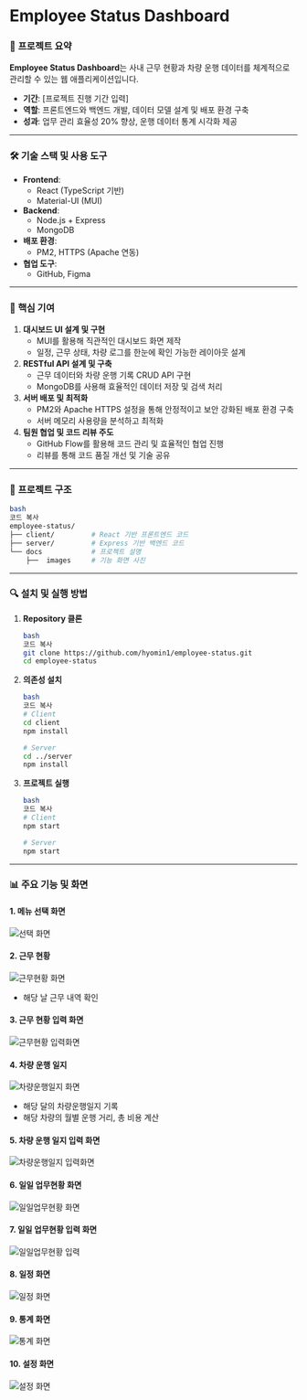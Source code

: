 # **Employee Status Dashboard**

### 📌 **프로젝트 요약**

**Employee Status Dashboard**는 사내 근무 현황과 차량 운행 데이터를 체계적으로 관리할 수 있는 웹 애플리케이션입니다.

- **기간**: [프로젝트 진행 기간 입력]
- **역할**: 프론트엔드와 백엔드 개발, 데이터 모델 설계 및 배포 환경 구축
- **성과**: 업무 관리 효율성 20% 향상, 운행 데이터 통계 시각화 제공

---

### 🛠️ **기술 스택 및 사용 도구**

- **Frontend**:
  - React (TypeScript 기반)
  - Material-UI (MUI)
- **Backend**:
  - Node.js + Express
  - MongoDB
- **배포 환경**:
  - PM2, HTTPS (Apache 연동)
- **협업 도구**:
  - GitHub, Figma

---

### 🌟 **핵심 기여**

1. **대시보드 UI 설계 및 구현**
   - MUI를 활용해 직관적인 대시보드 화면 제작
   - 일정, 근무 상태, 차량 로그를 한눈에 확인 가능한 레이아웃 설계
2. **RESTful API 설계 및 구축**
   - 근무 데이터와 차량 운행 기록 CRUD API 구현
   - MongoDB를 사용해 효율적인 데이터 저장 및 검색 처리
3. **서버 배포 및 최적화**
   - PM2와 Apache HTTPS 설정을 통해 안정적이고 보안 강화된 배포 환경 구축
   - 서버 메모리 사용량을 분석하고 최적화
4. **팀원 협업 및 코드 리뷰 주도**
   - GitHub Flow를 활용해 코드 관리 및 효율적인 협업 진행
   - 리뷰를 통해 코드 품질 개선 및 기술 공유

---

### 📂 **프로젝트 구조**

```bash
bash
코드 복사
employee-status/
├── client/         # React 기반 프론트엔드 코드
├── server/         # Express 기반 백엔드 코드
└── docs            # 프로젝트 설명
    ├──  images     # 기능 화면 사진
```

---

### 🔍 **설치 및 실행 방법**

1. **Repository 클론**

   ```bash
   bash
   코드 복사
   git clone https://github.com/hyomin1/employee-status.git
   cd employee-status

   ```

2. **의존성 설치**

   ```bash
   bash
   코드 복사
   # Client
   cd client
   npm install

   # Server
   cd ../server
   npm install

   ```

3. **프로젝트 실행**

   ```bash
   bash
   코드 복사
   # Client
   npm start

   # Server
   npm start

   ```

---

### 📊 **주요 기능 및 화면**

#### 1. 메뉴 선택 화면

![선택 화면](./docs/images/메뉴%20선택%20화면.png)

#### 2. 근무 현황

![근무현황 화면](./docs/images/근무%20현황.png)

- 해당 날 근무 내역 확인

#### 3. 근무 현황 입력 화면

![근무현황 입력화면](./docs/images/근무%20현황%20입력%20폼.png)

#### 4. 차량 운행 일지

![차량운행일지 화면](./docs/images/차량%20운행일지%20화면.png)

- 해당 달의 차량운행일지 기록
- 해당 차량의 월별 운행 거리, 총 비용 계산

#### 5. 차량 운행 일지 입력 화면

![차량운행일지 입력화면](./docs/images/차량%20운행%20입력%20화면.png)

#### 6. 일일 업무현황 화면

![일일업무현황 화면](./docs/images/일일%20업무%20현황%20화면.png)

#### 7. 일일 업무현황 입력 화면

![일일업무현황 입력](./docs/images/일일%20업무%20현황%20입력%20화면.png)

#### 8. 일정 화면

![일정 화면](./docs/images/일정%20화면.png)

#### 9. 통계 화면

![통계 화면](./docs/images/통계%20페이지%20화면.png)

#### 10. 설정 화면

![설정 화면](./docs/images/관리자%20설정%20페이지%20화면.png)
